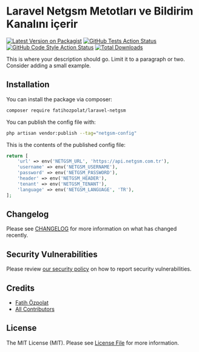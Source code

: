 # Laravel Netgsm Metotları ve Bildirim Kanalını içerir

[![Latest Version on Packagist](https://img.shields.io/packagist/v/fatihozpolat/laravel-netgsm.svg?style=flat-square)](https://packagist.org/packages/fatihozpolat/laravel-netgsm)
[![GitHub Tests Action Status](https://img.shields.io/github/actions/workflow/status/fatihozpolat/laravel-netgsm/run-tests.yml?branch=main&label=tests&style=flat-square)](https://github.com/fatihozpolat/laravel-netgsm/actions?query=workflow%3Arun-tests+branch%3Amain)
[![GitHub Code Style Action Status](https://img.shields.io/github/actions/workflow/status/fatihozpolat/laravel-netgsm/fix-php-code-style-issues.yml?branch=main&label=code%20style&style=flat-square)](https://github.com/fatihozpolat/laravel-netgsm/actions?query=workflow%3A"Fix+PHP+code+style+issues"+branch%3Amain)
[![Total Downloads](https://img.shields.io/packagist/dt/fatihozpolat/laravel-netgsm.svg?style=flat-square)](https://packagist.org/packages/fatihozpolat/laravel-netgsm)

This is where your description should go. Limit it to a paragraph or two. Consider adding a small example.


## Installation

You can install the package via composer:

```bash
composer require fatihozpolat/laravel-netgsm
```

You can publish the config file with:

```bash
php artisan vendor:publish --tag="netgsm-config"
```

This is the contents of the published config file:

```php
return [
    'url' => env('NETGSM_URL', 'https://api.netgsm.com.tr'),
    'username' => env('NETGSM_USERNAME'),
    'password' => env('NETGSM_PASSWORD'),
    'header' => env('NETGSM_HEADER'),
    'tenant' => env('NETGSM_TENANT'),
    'language' => env('NETGSM_LANGUAGE', 'TR'),
];
```


## Changelog

Please see [CHANGELOG](CHANGELOG.md) for more information on what has changed recently.

## Security Vulnerabilities

Please review [our security policy](../../security/policy) on how to report security vulnerabilities.

## Credits

- [Fatih Özpolat](https://github.com/fatihozpolat)
- [All Contributors](../../contributors)

## License

The MIT License (MIT). Please see [License File](LICENSE.md) for more information.
